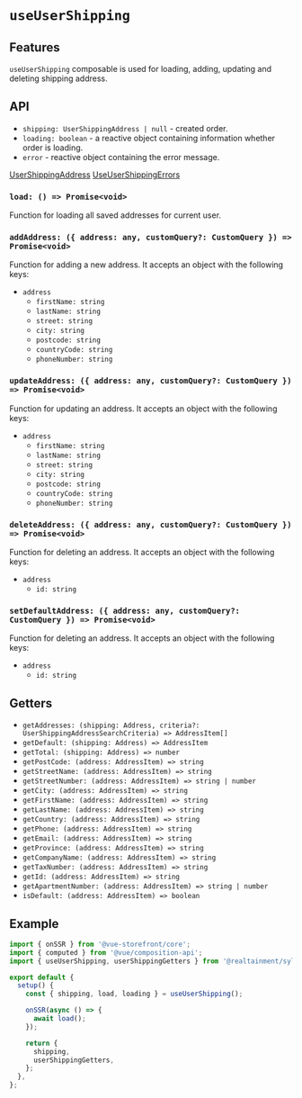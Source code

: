 # `useUserShipping`

## Features

`useUserShipping` composable is used for loading, adding, updating and deleting shipping address.

## API

- `shipping: UserShippingAddress | null` - created order.
- `loading: boolean` - a reactive object containing information whether order is loading.
- `error` - reactive object containing the error message.

[UserShippingAddress](../api-client/sylius-api.usershippingaddress.md)
[UseUserShippingErrors](https://docs.vuestorefront.io/v2/reference/api/core.useusershippingerrors.html)

### `load: () => Promise<void>`

Function for loading all saved addresses for current user.

### `addAddress: ({ address: any, customQuery?: CustomQuery }) => Promise<void>`

Function for adding a new address. It accepts an object with the following keys:

- `address`
  - `firstName: string`
  - `lastName: string`
  - `street: string`
  - `city: string`
  - `postcode: string`
  - `countryCode: string`
  - `phoneNumber: string`

### `updateAddress: ({ address: any, customQuery?: CustomQuery }) => Promise<void>`

Function for updating an address. It accepts an object with the following keys:

- `address`
  - `firstName: string`
  - `lastName: string`
  - `street: string`
  - `city: string`
  - `postcode: string`
  - `countryCode: string`
  - `phoneNumber: string`

### `deleteAddress: ({ address: any, customQuery?: CustomQuery }) => Promise<void>`

Function for deleting an address. It accepts an object with the following keys:

- `address`
  - `id: string`

### `setDefaultAddress: ({ address: any, customQuery?: CustomQuery }) => Promise<void>`

Function for deleting an address. It accepts an object with the following keys:

- `address`
  - `id: string`

## Getters

- `getAddresses: (shipping: Address, criteria?: UserShippingAddressSearchCriteria) => AddressItem[]`
- `getDefault: (shipping: Address) => AddressItem`
- `getTotal: (shipping: Address) => number`
- `getPostCode: (address: AddressItem) => string`
- `getStreetName: (address: AddressItem) => string`
- `getStreetNumber: (address: AddressItem) => string | number`
- `getCity: (address: AddressItem) => string`
- `getFirstName: (address: AddressItem) => string`
- `getLastName: (address: AddressItem) => string`
- `getCountry: (address: AddressItem) => string`
- `getPhone: (address: AddressItem) => string`
- `getEmail: (address: AddressItem) => string`
- `getProvince: (address: AddressItem) => string`
- `getCompanyName: (address: AddressItem) => string`
- `getTaxNumber: (address: AddressItem) => string`
- `getId: (address: AddressItem) => string`
- `getApartmentNumber: (address: AddressItem) => string | number`
- `isDefault: (address: AddressItem) => boolean`

## Example

```js
import { onSSR } from '@vue-storefront/core';
import { computed } from '@vue/composition-api';
import { useUserShipping, userShippingGetters } from '@realtainment/sylius';

export default {
  setup() {
    const { shipping, load, loading } = useUserShipping();

    onSSR(async () => {
      await load();
    });

    return {
      shipping,
      userShippingGetters,
    };
  },
};
```
